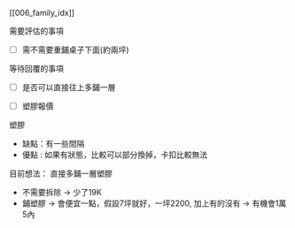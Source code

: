 [[006_family_idx]]

需要評估的事項
- [ ] 需不需要重鋪桌子下面(約兩坪)


等待回覆的事項
- [ ] 是否可以直接往上多鋪一層
- [ ] 塑膠報價


塑膠
- 缺點：有一些間隔
- 優點 : 如果有狀態，比較可以部分換掉，卡扣比較無法



目前想法：
直接多鋪一層塑膠
- 不需要拆除 -> 少了19K
- 鋪塑膠 -> 會便宜一點，假設7坪就好，一坪2200, 加上有的沒有 -> 有機會1萬5內